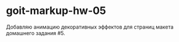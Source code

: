 # goit-markup-hw-05
Добавляю анимацию декоративных эффектов для страниц макета домашнего задания #5.
